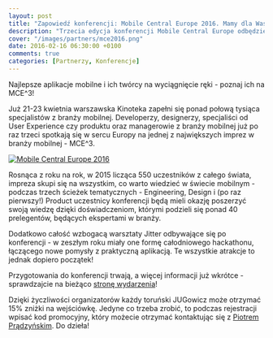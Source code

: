 ```yaml
---
layout: post
title: "Zapowiedź konferencji: Mobile Central Europe 2016. Mamy dla Was 15% zniżki!"
description: "Trzecia edycja konferencji Mobile Central Europe odbędzie się 21-23 kwietnia 2016 roku w Warszawie. Mamy dla Was 15% zniżki!"
cover: "/images/partners/mce2016.png"
date: 2016-02-16 06:30:00 +0100
comments: true
categories: [Partnerzy, Konferencje]
---
```

Najlepsze aplikacje mobilne i ich twórcy na wyciągnięcie ręki - poznaj ich na MCE^3!

Już 21-23 kwietnia warszawska Kinoteka zapełni się ponad połową tysiąca specjalistów z branży mobilnej. Developerzy, designerzy, specjaliści od User Experience czy produktu oraz managerowie z branży mobilnej już po raz trzeci spotkają się w sercu Europy na jednej z największych imprez w branży mobilnej - MCE^3.

<div class="row text-center" style="margin-bottom:10px;">
  <div class="col-md-12">
    <a class="no-text-decoration" href="http://2016.mceconf.com" target="_blank">
      <img class="no-border" src="{{ root_url }}/images/partners/mce2016.png" alt="Mobile Central Europe 2016" />
    </a>
  </div>
</div>

Rosnąca z roku na rok, w 2015 licząca 550 uczestników z całego świata, impreza skupi się na wszystkim, co warto wiedzieć w świecie mobilnym - podczas trzech ścieżek tematycznych - Engineering, Design i (po raz pierwszy!) Product uczestnicy konferencji będą mieli okazję poszerzyć swoją wiedzę dzięki doświadczeniom, którymi podzieli się ponad 40 prelegentów, będących ekspertami w branży.

<!--more-->

Dodatkowo całość wzbogacą warsztaty Jitter odbywające się po konferencji - w zeszłym roku miały one formę całodniowego hackathonu, łączącego nowe pomysły z praktyczną aplikacją. Te wszystkie atrakcje to jednak dopiero początek!

Przygotowania do konferencji trwają, a więcej informacji już wkrótce - sprawdzajcie na bieżąco <a href="http://2016.mceconf.com" target="_blank">stronę wydarzenia</a>!

Dzięki życzliwości organizatorów każdy toruński JUGowicz może otrzymać 15% zniżki na wejściówkę. Jedyne co trzeba zrobić, to podczas rejestracji wpisać kod promocyjny, który możecie otrzymać kontaktując się z&nbsp;<a href="https://twitter.com/prondzyn" target="_blank">Piotrem Prądzyńskim</a>. Do dzieła!